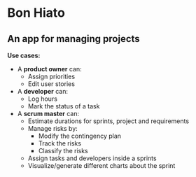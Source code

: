 # Bon Hiato
## An app for managing projects

**Use cases:**  
- A **product owner** can:
  - Assign priorities
  - Edit user stories
- A **developer** can:
  - Log hours
  - Mark the status of a task
- A **scrum master** can:
  - Estimate durations for sprints, project and requirements
  - Manage risks by:
    - Modify the contingency plan
    - Track the risks
    - Classify the risks
  - Assign tasks and developers inside a sprints
  - Visualize/generate different charts about the sprint
